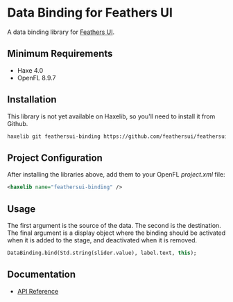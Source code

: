 # Data Binding for Feathers UI

A data binding library for [Feathers UI](https://feathersui.com/).

## Minimum Requirements

- Haxe 4.0
- OpenFL 8.9.7

## Installation

This library is not yet available on Haxelib, so you'll need to install it from Github.

```sh
haxelib git feathersui-binding https://github.com/feathersui/feathersui-binding.git
```

## Project Configuration

After installing the libraries above, add them to your OpenFL _project.xml_ file:

```xml
<haxelib name="feathersui-binding" />
```

## Usage

The first argument is the source of the data. The second is the destination. The final argument is a display object where the binding should be activated when it is added to the stage, and deactivated when it is removed.

```hx
DataBinding.bind(Std.string(slider.value), label.text, this);
```

## Documentation

- [API Reference](https://api.feathersui.com/feathersui-binding/)
